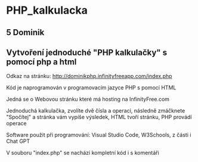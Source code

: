 # PHP_kalkulacka
## 5 Dominik
## Vytvoření jednoduché "PHP kalkulačky" s pomocí php a html 

Odkaz na stránku: http://dominikphp.infinityfreeapp.com/index.php

Kód je naprogramován v programovacím jazyce PHP s pomocí HTML

Jedná se o Webovou stránku které má hosting na InfinityFree.com

Jednoduchá kalkulačka, zvolíte dvě čísla a operaci, následně zmáčknete "Spočítej" a stránka vám vypíše výsledek, HTML tvoří stránku, PHP provádí operace

Software použit při programování: Visual Studio Code, W3Schools, z části i Chat GPT

V souboru "index.php" se nachází kompletní kód i s komentáři
